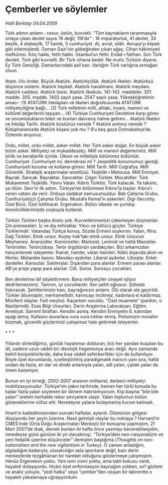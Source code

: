 # Çemberler ve söylemler

*Halil Berktay 04.04.2009*

<div class="taraf_structure_2col_1zq">
<div class="margen_n">



 <p>Türk adının anlamı : cesur, üstün, kuvvetli. “Tüm kaynakların taranmasıyla ortaya çıkan devlet sayısı 16 değil, 116’dır” : 16 imparatorluk, 41 devlet, 33 beylik, 4 atabeylik, 17 hanlık, 5 cumhuriyet. At, avrat, silâh. Avrupa’yı köpek gibi inletmişlerdi. Osman Gazi’nin göbeğinden çıkan ağaç. Cihan hâkimiyeti mefkûresi. Kılıç hakkı, fetih hakkı. İstanbul’un fethi. Evlâd-ı fatihan. Son Türk devleti. Türk gibi kuvvetli. Bir Türk cihana bedel. Ne mutlu Türküm diyene. Ey Türk Gençliği. Damarlarındaki asil kan. Varlığım Türk varlığına armağan olsun. <br/><br/>Atam. Ulu önder. Büyük Atatürk. Atatürkçülük. Atatürk ilkeleri. Atatürkçü düşünce sistemi. Atatürk heykeli. Atatürk havalimanı. Atatürk meydanı. Atatürk caddesi. Atatürk lisesi. Atatürk ilkokulu. 141-142. maddeler. 301. madde. 305. madde. 1402 sayılı yasa. 2547 sayılı yasa. Yükseköğretimin amacı : (1) ATATÜRK İnkılapları ve ilkeleri doğrultusunda ATATÜRK milliyetçiliğine bağlı... (2) Türk milletinin milli, ahlaki, insani, manevi ve kültürel değerlerini taşıyan... (4) Türkiye Cumhuriyeti Devletine karşı görev ve sorumluluklarını bilen ve bunları davranış haline getiren... Atatürk İlkeleri ve İnkılâp Tarihi. Atatürk büstünüz nerede ? Atatürk anıtınız nerede ? Kütüphanenizde Atatürk köşesi yok mu ? 9’u beş geçe Dolmabahçe’de. Özlemle anıyoruz. <br/><br/>Ordu, millet, ordu-millet, asker-millet. Her Türk asker doğar. En büyük asker bizim asker. Milliyetçi ve mukaddesatçı. Millî ve manevî değerlerimiz. Millî birlik ve beraberlik içinde. Ülkesi ve milletiyle bölünmez bütünlük. Cumhuriyet. Cumhuriyet mi, demokrasi mi ? Jeopolitik konumumuz gereği. Cumhuriyeti koruma ve kollama görevi. Millî Tarih. Millî Coğrafya. Millî Güvenlik. Stratejik araştırmalar enstitüsü. Teşkilât-ı Mahsusa. Millî Emniyet. Bayrak. Sancak. Bayraktar. Sancaktar. Çılgın Türkler. Mücahitler. Türk Mukavemet Teşkilâtı. Yavru Vatan. Kıbrıs Türktür, Türk kalacak. Ya taksim, ya ölüm. Sevr’in ilk adımı. Türkiye’nin bölünmesi Kıbrıs’la başlar. Kıbrıs’ı veren vatanı da verir. Orduya sadakat namusumuzdur. Batı Çalışma Grubu. Cumhuriyet(çi) Çalışma Grubu. Mustafa Kemal’in askerleri. Digi-Security. Özel Büro. Özel İstihbarat. Ergenekon. Bütün ülkede ve yurtdışı temsilciliklerimizde coşkuyla kutlandı. <br/><br/>Türkün Türkten başka dostu yok. Kuvvetlenmemizi çekemeyen düşmanlar. Çin prensesleri. İç ve dış mihraklar. Yıkıcı ve bölücü güçler. Türkiye Türklerindir. Vatandaş Türkçe konuş. Sözde Ermeni soykırımı. Yalan, iftira. Dağ Türkleri. Etnik unsur. Kuzey Irak’taki etnik unsur. Etnik Unsurun Meyhanesi. Anarşistler. Komünistler. Marksist, Leninist ve hattâ Maoistler. Teröristler. Terörcübaşı. Terör örgütünün yardakçıları. Bizi arkamızdan hançerlemek isteyenler. İhanet, hainler, vatan hainleri. Kökü dışarıda akım ve fikirler. Mütareke basını. Mandacı aydınlar. Liberal aydınlar. Liboşlar. Entel-danteller. Kansızlar. Satılmışlar. Dışarıdan para alanlar. Ermeni parası alanlar. AB’ye proje yapıp para alanlar. CIA. Soros. Sorosçu çocukları. <br/><br/>Ben devletime lâf söylettirmem. Bana milliyetçiler cinayet işliyor dedirtemezsiniz. Tanırım, iyi çocuklardır. Sen şehit oğlusun. Şüheda fışkıracak. Şehitlerimizin kanı, bayrağımızın anlamı. Ölü olarak ele geçirildi. Türkler âlicenaptır, merhametlidir, karıncayı incitmez, kadınlara el kaldırmaz. Münferit olaylar. Faili meçhul. Kaçarken vuruldu. “Özel muamele” (pardon, o Nazilerindi). Esas Bilgi Unsurları. Derin Araştırma Laboratuarı. Eğitim. Ameliyat. Samimî itirafları. Kendini asmış. Kendini Emniyetin 6. katından aşağı atmış. Kafasını duvarlara vura vura intihar etmiş. Polisimizin moralini bozmak, güvenlik güçlerimizi çalışamaz hale getirmek isteyenler. <br/><br/>* * * <br/><br/>Yıllardır dinlediğimiz, günlük hayatımızı dolduran, bizi her yandan kuşatan bu dil, sadece uzun vâdeli bir ideolojik hegemonya aracı değil. Aynı zamanda belirli konjonktürlerde, daha kısa vâdeli seferberlikler için de kullanılıyor. Böyle özel durumlarda, içselleştirilmiş paradigmatik inancın yanı sıra, hattâ ondan da fazla, en dar ve direkt anlamıyla yalan, adî yalan, çıplak yalan da önem kazanıyor. <br/><br/>Bunun en iyi örneği, 2002-2007 arasının militarist, darbeci-milliyetçi mobilizasyonudur. Türkiye’nin yakın tarihinde, hemen her türlü konuda bu kadar fazla yalan söylenen bir dönem hatırlamıyorum. Kişi başına “bile bile yalan” üretimi herhalde rekor seviyelere ulaştı. Yalan toplumun bütün gözeneklerine nüfuz etti. Neredeyse yalana bulaşmamış kurum kalmadı. <br/><br/>Hrant’ın katledilmesinden sonraki haftalar, aylardı. Ölümünün gölgesi düşüyordu her şeyin üzerine. Nasıl gelmişti olaylar bu noktaya ? Harvard’ın CMES’inde (Orta Doğu Araştırmaları Merkezi) bir konuşma yapmıştım, 21 Mart 2007’de (bak, demek bunları iki hafta önce yazmayı becerebilseydim, neredeyse günü gününe iki yıl olacakmış). “Türkiye’deki neo-nasyonalizm ve yeni fedailik üzerine düşünceler” demiştim başlığıma (<i>Thoughts on neo-nationalism and the new vigilantism in Turkey</i>). O zaman anladığım, algıladığım kadarıyla, ulusalcılığın asla spontane değil, bazı derin merkezlerde tezgâhlanan bir hareket olduğunu göstermeye çalışmıştım. Henüz Ergenekon yoktu. Yani ismi cismi yoktu, ama tabii kokusu vardı, hayaleti dolaşıyordu. Hiçbir özel enformasyon kaynağım yokken, sırf gözlem ve analiz yoluyla, “yedi halka” veya “çember”den oluşan bir labirentte o hayaleti yakalamaya uğraşıyordum.</p>
<br/>
<br/>
<br/>



<br/>


<div id="taraf_not">
</div>

</div>


</div>
